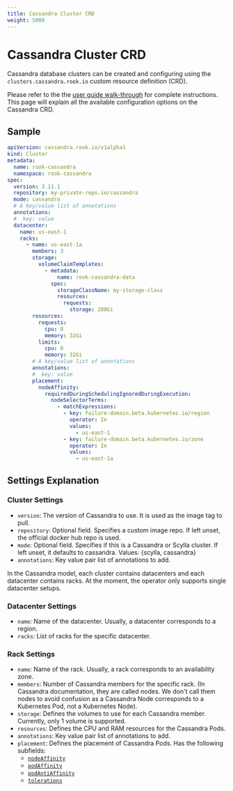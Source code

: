 ```yaml
---
title: Cassandra Cluster CRD
weight: 5000
---
```


# Cassandra Cluster CRD

Cassandra database clusters can be created and configuring using the `clusters.cassandra.rook.io` custom resource definition (CRD).

Please refer to the the [user guide walk-through](cassandra.md) for complete instructions.
This page will explain all the available configuration options on the Cassandra CRD.

## Sample

```yaml
apiVersion: cassandra.rook.io/v1alpha1
kind: Cluster
metadata:
  name: rook-cassandra
  namespace: rook-cassandra
spec:
  version: 3.11.1
  repository: my-private-repo.io/cassandra
  mode: cassandra
  # A key/value list of annotations
  annotations:
  #  key: value
  datacenter:
    name: us-east-1
    racks:
      - name: us-east-1a
        members: 3
        storage:
          volumeClaimTemplates:
            - metadata:
                name: rook-cassandra-data
              spec:
                storageClassName: my-storage-class
                resources:
                  requests:
                    storage: 200Gi
        resources:
          requests:
            cpu: 8
            memory: 32Gi
          limits:
            cpu: 8
            memory: 32Gi
        # A key/value list of annotations
        annotations:
        #  key: value
        placement:
          nodeAffinity:
            requiredDuringSchedulingIgnoredDuringExecution:
              nodeSelectorTerms:
                - matchExpressions:
                  - key: failure-domain.beta.kubernetes.io/region
                    operator: In
                    values:
                      - us-east-1
                  - key: failure-domain.beta.kubernetes.io/zone
                    operator: In
                    values:
                      - us-east-1a
```

## Settings Explanation

### Cluster Settings

* `version`: The version of Cassandra to use. It is used as the image tag to pull.
* `repository`: Optional field. Specifies a custom image repo. If left unset, the official docker hub repo is used.
* `mode`: Optional field. Specifies if this is a Cassandra or Scylla cluster. If left unset, it defaults to cassandra. Values: {scylla, cassandra}
* `annotations`: Key value pair list of annotations to add.

In the Cassandra model, each cluster contains datacenters and each datacenter contains racks. At the moment, the operator only supports single datacenter setups.

### Datacenter Settings

* `name`: Name of the datacenter. Usually, a datacenter corresponds to a region.
* `racks`: List of racks for the specific datacenter.

### Rack Settings

* `name`: Name of the rack. Usually, a rack corresponds to an availability zone.
* `members`: Number of Cassandra members for the specific rack. (In Cassandra documentation, they are called nodes. We don't call them nodes to avoid confusion as a Cassandra Node corresponds to a Kubernetes Pod, not a Kubernetes Node).
* `storage`: Defines the volumes to use for each Cassandra member. Currently, only 1 volume is supported.
* `resources`: Defines the CPU and RAM resources for the Cassandra Pods.
* `annotations`: Key value pair list of annotations to add.
* `placement`: Defines the placement of Cassandra Pods. Has the following subfields:
  * [`nodeAffinity`](https://kubernetes.io/docs/concepts/configuration/assign-pod-node/#affinity-and-anti-affinity)
  * [`podAffinity`](https://kubernetes.io/docs/concepts/configuration/assign-pod-node/#affinity-and-anti-affinity)
  * [`podAntiAffinity`](https://kubernetes.io/docs/concepts/configuration/assign-pod-node/#affinity-and-anti-affinity)
  * [`tolerations`](https://kubernetes.io/docs/concepts/configuration/taint-and-toleration/)

